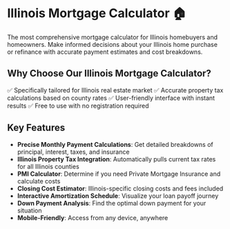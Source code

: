 # Illinois Mortgage Calculator 🏠

The most comprehensive mortgage calculator for Illinois homebuyers and homeowners. Make informed decisions about your Illinois home purchase or refinance with accurate payment estimates and cost breakdowns.

## Why Choose Our Illinois Mortgage Calculator?

✅ Specifically tailored for Illinois real estate market
✅ Accurate property tax calculations based on county rates
✅ User-friendly interface with instant results
✅ Free to use with no registration required

## Key Features

- **Precise Monthly Payment Calculations**: Get detailed breakdowns of principal, interest, taxes, and insurance
- **Illinois Property Tax Integration**: Automatically pulls current tax rates for all Illinois counties
- **PMI Calculator**: Determine if you need Private Mortgage Insurance and calculate costs
- **Closing Cost Estimator**: Illinois-specific closing costs and fees included
- **Interactive Amortization Schedule**: Visualize your loan payoff journey
- **Down Payment Analysis**: Find the optimal down payment for your situation
- **Mobile-Friendly**: Access from any device, anywhere
